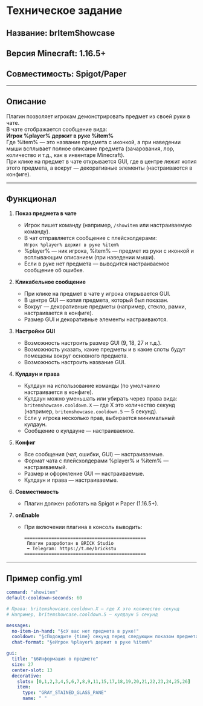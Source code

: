 # Техническое задание  
## Название: brItemShowcase  
## Версия Minecraft: 1.16.5+  
## Совместимость: Spigot/Paper  

---

## Описание

Плагин позволяет игрокам демонстрировать предмет из своей руки в чате.  
В чате отображается сообщение вида:  
**Игрок %player% держит в руке %item%**  
Где %item% — это название предмета с иконкой, а при наведении мыши всплывает полное описание предмета (зачарования, лор, количество и т.д., как в инвентаре Minecraft).  
При клике на предмет в чате открывается GUI, где в центре лежит копия этого предмета, а вокруг — декоративные элементы (настраиваются в конфиге).

---

## Функционал

1. **Показ предмета в чате**
    - Игрок пишет команду (например, `/showitem` или настраиваемую команду).
    - В чат отправляется сообщение с плейсхолдерами:  
      `Игрок %player% держит в руке %item%`
    - %player% — ник игрока, %item% — предмет из руки с иконкой и всплывающим описанием (при наведении мыши).
    - Если в руке нет предмета — выводится настраиваемое сообщение об ошибке.

2. **Кликабельное сообщение**
    - При клике на предмет в чате у игрока открывается GUI.
    - В центре GUI — копия предмета, который был показан.
    - Вокруг — декоративные предметы (например, стекло, рамки, настраивается в конфиге).
    - Размер GUI и декоративные элементы настраиваются.

3. **Настройки GUI**
    - Возможность настроить размер GUI (9, 18, 27 и т.д.).
    - Возможность указать, какие предметы и в какие слоты будут помещены вокруг основного предмета.
    - Возможность настроить название GUI.

4. **Кулдаун и права**
    - Кулдаун на использование команды (по умолчанию настраивается в конфиге).
    - Кулдаун можно уменьшать или убирать через права вида:  
      `britemshowcase.cooldown.X` — где X это количество секунд (например, `britemshowcase.cooldown.5` — 5 секунд).
    - Если у игрока несколько прав, выбирается минимальный кулдаун.
    - Сообщение о кулдауне — настраиваемое.

5. **Конфиг**
    - Все сообщения (чат, ошибки, GUI) — настраиваемые.
    - Формат чата с плейсхолдерами %player% и %item% — настраиваемый.
    - Размер и оформление GUI — настраиваемые.
    - Кулдаун и права — настраиваемые.

6. **Совместимость**
    - Плагин должен работать на Spigot и Paper (1.16.5+).

7. **onEnable**
    - При включении плагина в консоль выводить:
      ```
      =============================================
       Плагин разработан в BRICK Studio
       ➥ Telegram: https://t.me/brickstu
      =============================================
      ```

---

## Пример config.yml

```yaml
command: "showitem"
default-cooldown-seconds: 60

# Права: britemshowcase.cooldown.X — где X это количество секунд
# Например, britemshowcase.cooldown.5 — кулдаун 5 секунд

messages:
  no-item-in-hand: "§cУ вас нет предмета в руке!"
  cooldown: "§cПодождите {time} секунд перед следующим показом предмета."
  chat-format: "§eИгрок %player% держит в руке %item%"

gui:
  title: "§6Информация о предмете"
  size: 27
  center-slot: 13
  decorative:
    slots: [0,1,2,3,4,5,6,7,8,9,11,15,17,18,19,20,21,22,23,24,25,26]
    item:
      type: "GRAY_STAINED_GLASS_PANE"
      name: " "
